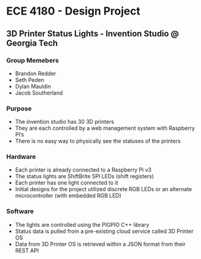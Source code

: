 # ECE 4180 - Design Project
## 3D Printer Status Lights - Invention Studio @ Georgia Tech

### Group Memebers
* Brandon Redder
* Seth Peden
* Dylan Mauldin
* Jacob Southerland

### Purpose
* The invention studio has 30 3D printers
* They are each controlled by a web management system with Raspberry PI’s
* There is no easy way to physically see the statuses of the printers

### Hardware
* Each printer is already connected to a Raspberry Pi v3
* The status lights are ShiftBrite SPI LEDs (shift registers)
* Each printer has one light connected to it
* Initial designs for the project utilized discrete RGB LEDs or an alternate microcontroller (with embedded RGB LED)

### Software
* The lights are controlled using the PIGPIO C++ library
* Status data is pulled from a pre-existing cloud service called 3D Printer OS
* Data from 3D Printer OS is retrieved within a JSON format from their REST API
